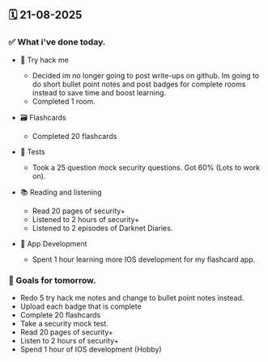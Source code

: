 ## 🗓️ 21-08-2025

### ✅ What i've done today.
- 👾 Try hack me
  - Decided im no longer going to post write-ups on github. Im going to do short bullet point notes and post badges for complete rooms instead to save time and boost learning.
  - Completed 1 room.
 
- 🗃️ Flashcards
  - Completed 20 flashcards
 
- 🧪 Tests
  - Took a 25 question mock security questions. Got 60% (Lots to work on).
 
- 📚 Reading and listening
  - Read 20 pages of security+
  - Listened to 2 hours of security+
  - Listened to 2 episodes of Darknet Diaries.

- 📱 App Development
  - Spent 1 hour learning more IOS development for my flashcard app.

### 🎯 Goals for tomorrow.
- Redo 5 try hack me notes and change to bullet point notes instead.
- Upload each badge that is complete
- Complete 20 flashcards
- Take a security mock test.
- Read 20 pages of security+
- Listen to 2 hours of security+
- Spend 1 hour of IOS development (Hobby)
